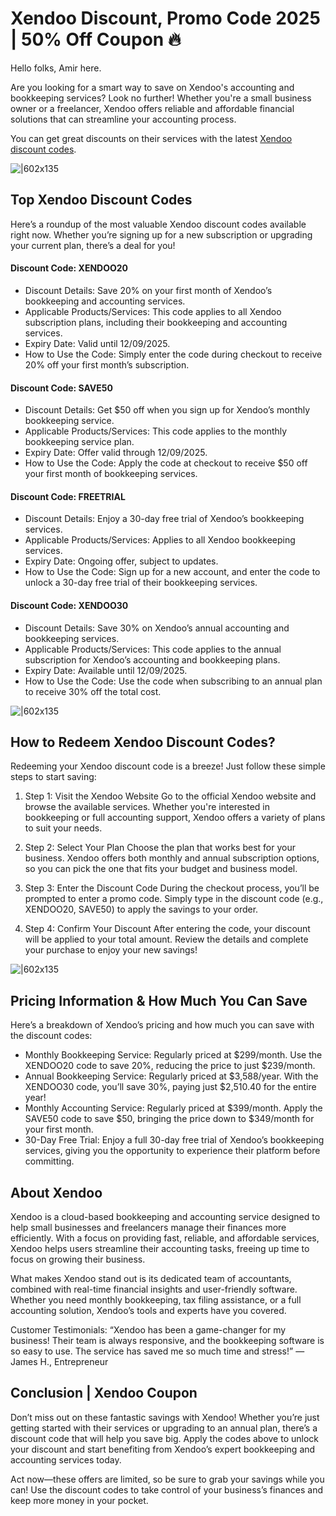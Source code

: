 # Xendoo Discount, Promo Code 2025 | 50% Off Coupon 🔥

Hello folks, Amir here.

Are you looking for a smart way to save on Xendoo's accounting and bookkeeping services? Look no further! Whether you're a small business owner or a freelancer, Xendoo offers reliable and affordable financial solutions that can streamline your accounting process.

You can get great discounts on their services with the latest [Xendoo discount codes](https://www.xendoo.com/?fp_ref=shadow).

![|602x135](https://lh7-rt.googleusercontent.com/docsz/AD_4nXd81aKEp_miaF5UjM62xWjpYAB_tdY4Xz8buJSjnNKlg0Ud2PFPdF3O6iGAr6wyokIRZd62FSkjFsiH5Mn22G8StCtWDh3c43DJ3d6319HYaDPuBc2xE-sErWwl4rWM7CeMtiV79w?key=ba4fiDaKIeXCGy8PPcUGRU8E)

## Top Xendoo Discount Codes

Here’s a roundup of the most valuable Xendoo discount codes available right now. Whether you’re signing up for a new subscription or upgrading your current plan, there’s a deal for you!

#### Discount Code: XENDOO20

* Discount Details: Save 20% on your first month of Xendoo’s bookkeeping and accounting services.
* Applicable Products/Services: This code applies to all Xendoo subscription plans, including their bookkeeping and accounting services.
* Expiry Date: Valid until 12/09/2025.
* How to Use the Code: Simply enter the code during checkout to receive 20% off your first month’s subscription.

#### Discount Code: SAVE50

* Discount Details: Get $50 off when you sign up for Xendoo’s monthly bookkeeping service.
* Applicable Products/Services: This code applies to the monthly bookkeeping service plan.
* Expiry Date: Offer valid through 12/09/2025.
* How to Use the Code: Apply the code at checkout to receive $50 off your first month of bookkeeping services.

#### Discount Code: FREETRIAL

* Discount Details: Enjoy a 30-day free trial of Xendoo’s bookkeeping services.
* Applicable Products/Services: Applies to all Xendoo bookkeeping services.
* Expiry Date: Ongoing offer, subject to updates.
* How to Use the Code: Sign up for a new account, and enter the code to unlock a 30-day free trial of their bookkeeping services.

#### Discount Code: XENDOO30

* Discount Details: Save 30% on Xendoo’s annual accounting and bookkeeping services.
* Applicable Products/Services: This code applies to the annual subscription for Xendoo’s accounting and bookkeeping plans.
* Expiry Date: Available until 12/09/2025.
* How to Use the Code: Use the code when subscribing to an annual plan to receive 30% off the total cost.

![|602x135](https://lh7-rt.googleusercontent.com/docsz/AD_4nXd81aKEp_miaF5UjM62xWjpYAB_tdY4Xz8buJSjnNKlg0Ud2PFPdF3O6iGAr6wyokIRZd62FSkjFsiH5Mn22G8StCtWDh3c43DJ3d6319HYaDPuBc2xE-sErWwl4rWM7CeMtiV79w?key=ba4fiDaKIeXCGy8PPcUGRU8E)

## How to Redeem Xendoo Discount Codes?

Redeeming your Xendoo discount code is a breeze! Just follow these simple steps to start saving:

1. Step 1: Visit the Xendoo Website
Go to the official Xendoo website and browse the available services. Whether you're interested in bookkeeping or full accounting support, Xendoo offers a variety of plans to suit your needs.

2. Step 2: Select Your Plan
Choose the plan that works best for your business. Xendoo offers both monthly and annual subscription options, so you can pick the one that fits your budget and business model.

3. Step 3: Enter the Discount Code
During the checkout process, you’ll be prompted to enter a promo code. Simply type in the discount code (e.g., XENDOO20, SAVE50) to apply the savings to your order.

4. Step 4: Confirm Your Discount
After entering the code, your discount will be applied to your total amount. Review the details and complete your purchase to enjoy your new savings!

![|602x135](https://lh7-rt.googleusercontent.com/docsz/AD_4nXd81aKEp_miaF5UjM62xWjpYAB_tdY4Xz8buJSjnNKlg0Ud2PFPdF3O6iGAr6wyokIRZd62FSkjFsiH5Mn22G8StCtWDh3c43DJ3d6319HYaDPuBc2xE-sErWwl4rWM7CeMtiV79w?key=ba4fiDaKIeXCGy8PPcUGRU8E)

## Pricing Information & How Much You Can Save

Here’s a breakdown of Xendoo’s pricing and how much you can save with the discount codes:

* Monthly Bookkeeping Service: Regularly priced at $299/month. Use the XENDOO20 code to save 20%, reducing the price to just $239/month.
* Annual Bookkeeping Service: Regularly priced at $3,588/year. With the XENDOO30 code, you’ll save 30%, paying just $2,510.40 for the entire year!
* Monthly Accounting Service: Regularly priced at $399/month. Apply the SAVE50 code to save $50, bringing the price down to $349/month for your first month.
* 30-Day Free Trial: Enjoy a full 30-day free trial of Xendoo’s bookkeeping services, giving you the opportunity to experience their platform before committing.

## About Xendoo

Xendoo is a cloud-based bookkeeping and accounting service designed to help small businesses and freelancers manage their finances more efficiently. With a focus on providing fast, reliable, and affordable services, Xendoo helps users streamline their accounting tasks, freeing up time to focus on growing their business.

What makes Xendoo stand out is its dedicated team of accountants, combined with real-time financial insights and user-friendly software. Whether you need monthly bookkeeping, tax filing assistance, or a full accounting solution, Xendoo’s tools and experts have you covered.

Customer Testimonials:
“Xendoo has been a game-changer for my business! Their team is always responsive, and the bookkeeping software is so easy to use. The service has saved me so much time and stress!” — James H., Entrepreneur

## Conclusion | Xendoo Coupon

Don’t miss out on these fantastic savings with Xendoo! Whether you’re just getting started with their services or upgrading to an annual plan, there’s a discount code that will help you save big. Apply the codes above to unlock your discount and start benefiting from Xendoo’s expert bookkeeping and accounting services today.

Act now—these offers are limited, so be sure to grab your savings while you can! Use the discount codes to take control of your business’s finances and keep more money in your pocket.
